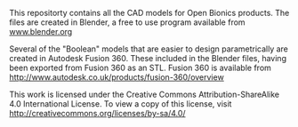 This repositorty contains all the CAD models for Open Bionics products. 
The files are created in Blender, a free to use program available from www.blender.org

Several of the "Boolean" models that are easier to design parametrically are created in Autodesk Fusion 360. These included in the Blender files, having been exported from Fusion 360 as an STL. Fusion 360 is available from http://www.autodesk.co.uk/products/fusion-360/overview

This work is licensed under the Creative Commons Attribution-ShareAlike 4.0 International License.
To view a copy of this license, visit http://creativecommons.org/licenses/by-sa/4.0/
